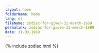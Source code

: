 ```yaml
---
layout: home
folderName: home
lang: nl
fileName: zodiac-for-given-31-march-1989
permalink: zodiac-for-given-31-march-1989
date: 31-03-1989
---
```

{% include zodiac.html %}
